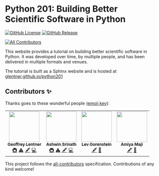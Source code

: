Python 201: Building Better Scientific Software in Python
=========================================================

[![GitHub License](https://img.shields.io/github/license/glentner/python201?style=flat-square)](https://mit-license.org)
[![GitHub Release](https://img.shields.io/github/v/release/glentner/python201?style=flat-square&logo=GitHub)](https://github.com/glentner/python201)
<!-- ALL-CONTRIBUTORS-BADGE:START - Do not remove or modify this section -->
[![All Contributors](https://img.shields.io/badge/all_contributors-4-orange.svg?style=flat-square)](#contributors-)
<!-- ALL-CONTRIBUTORS-BADGE:END -->

This website provides a tutorial on building better scientific software in Python. It was
developed over time, by multiple people, and has been delivered in multiple formats and venues.

The tutorial is built as a Sphinx website and is hosted at
[glentner.github.io/python201](https://glentner.github.io/python201)

## Contributors ✨

Thanks goes to these wonderful people ([emoji key](https://allcontributors.org/docs/en/emoji-key)):

<!-- ALL-CONTRIBUTORS-LIST:START - Do not remove or modify this section -->
<!-- prettier-ignore-start -->
<!-- markdownlint-disable -->
<table>
  <tr>
    <td align="center"><a href="http://lentner.io"><img src="https://avatars2.githubusercontent.com/u/8965948?v=4" width="100px;" alt=""/><br /><sub><b>Geoffrey Lentner</b></sub></a><br /><a href="#infra-glentner" title="Infrastructure (Hosting, Build-Tools, etc)">🚇</a> <a href="https://github.com/glentner/python201/commits?author=glentner" title="Tests">⚠️</a> <a href="#content-glentner" title="Content">🖋</a> <a href="https://github.com/glentner/python201/commits?author=glentner" title="Code">💻</a></td>
    <td align="center"><a href="https://github.com/shwina"><img src="https://avatars0.githubusercontent.com/u/3190405?v=4" width="100px;" alt=""/><br /><sub><b>Ashwin Srinath</b></sub></a><br /><a href="#infra-shwina" title="Infrastructure (Hosting, Build-Tools, etc)">🚇</a> <a href="https://github.com/glentner/python201/commits?author=shwina" title="Tests">⚠️</a> <a href="#content-shwina" title="Content">🖋</a> <a href="https://github.com/glentner/python201/commits?author=shwina" title="Code">💻</a></td>
    <td align="center"><a href="https://github.com/lgorenstein"><img src="https://avatars1.githubusercontent.com/u/29085518?v=4" width="100px;" alt=""/><br /><sub><b>Lev Gorenstein</b></sub></a><br /><a href="#content-lgorenstein" title="Content">🖋</a> <a href="https://github.com/glentner/python201/pulls?q=is%3Apr+reviewed-by%3Algorenstein" title="Reviewed Pull Requests">👀</a></td>
    <td align="center"><a href="https://orcid.org/0000-0002-6242-6184"><img src="https://avatars2.githubusercontent.com/u/2965454?v=4" width="100px;" alt=""/><br /><sub><b>Amiya Maji</b></sub></a><br /><a href="#content-amaji" title="Content">🖋</a> <a href="https://github.com/glentner/python201/pulls?q=is%3Apr+reviewed-by%3Aamaji" title="Reviewed Pull Requests">👀</a></td>
  </tr>
</table>

<!-- markdownlint-enable -->
<!-- prettier-ignore-end -->
<!-- ALL-CONTRIBUTORS-LIST:END -->

This project follows the [all-contributors](https://github.com/all-contributors/all-contributors) specification.
Contributions of any kind welcome!